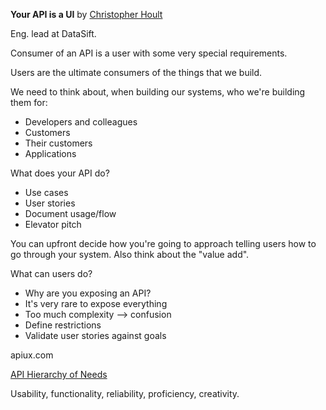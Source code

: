 **Your API is a UI** by [Christopher Hoult](https://twitter.com/choult)

Eng. lead at DataSift.

Consumer of an API is a user with some very special requirements.

Users are the ultimate consumers of the things that we build.

We need to think about, when building our systems, who we're building them for:

* Developers and colleagues
* Customers
* Their customers
* Applications

What does your API do?

* Use cases
* User stories
* Document usage/flow
* Elevator pitch

You can upfront decide how you're going to approach telling users how to go through your system.  Also think about the "value add".

What can users do?

* Why are you exposing an API?
* It's very rare to expose everything
* Too much complexity --> confusion
* Define restrictions
* Validate user stories against goals

apiux.com

[API Hierarchy of Needs](bit.ly/Zl8Exo)

Usability, functionality, reliability, proficiency, creativity.

